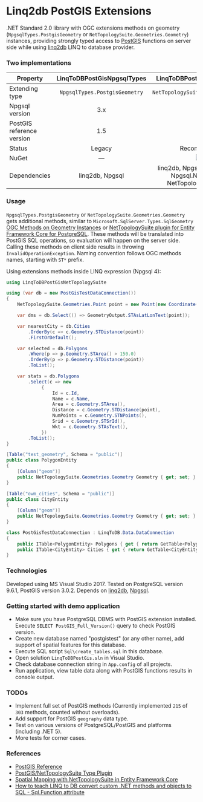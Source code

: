 # Linq2db PostGIS Extensions
.NET Standard 2.0 library with OGC extensions methods on geometry (`NpgsqlTypes.PostgisGeometry` or `NetTopologySuite.Geometries.Geometry`) instances, providing strongly typed access to [PostGIS](http://postgis.net/) functions on server side while using [linq2db](https://github.com/linq2db/linq2db) LINQ to database provider.

### Two implementations

| Property       | LinqToDBPostGisNpgsqlTypes  | LinqToDBPostGisNetTopologySuite      |
| -------------- |:---------------------------:|:------------------------------------:|
| Extending type | `NpgsqlTypes.PostgisGeometry` | `NetTopologySuite.Geometries.Geometry` |
| Npgsql version | 3.x                         | 4.x                                  |
| PostGIS reference version     | 1.5                      | 3.0                      |
| Status         | Legacy                      | Recommended way                      |
| NuGet          |   &mdash;       |  [![NuGet](https://img.shields.io/nuget/v/LinqToDBPostGisNTS.svg)](https://www.nuget.org/packages/LinqToDBPostGisNTS/) |
| Dependencies   | linq2db, Npgsql           | linq2db, Npgsql, NetTopologySuite, Npgsql.NetTopologySuite, NetTopologySuite.IO.PostGis |

### Usage
`NpgsqlTypes.PostgisGeometry` or `NetTopologySuite.Geometries.Geometry` gets additional methods, similar to `Microsoft.SqlServer.Types.SqlGeometry` 
[OGC Methods on Geometry Instances](https://docs.microsoft.com/sql/t-sql/spatial-geometry/ogc-methods-on-geometry-instances?view=sql-server-2016) or 
[NetTopologySuite plugin for Entity Framework Core for PostgreSQL](https://www.npgsql.org/efcore/mapping/nts.html).
These methods will be translated into PostGIS SQL operations, so evaluation will happen on the server side. Calling these methods on client side results in throwing `InvalidOperationException`.
Naming convention follows OGC methods names, starting with `ST*` prefix.

Using extensions methods inside LINQ expression (Npgsql 4):

```c#
using LinqToDBPostGisNetTopologySuite

using (var db = new PostGisTestDataConnection())
{
    NetTopologySuite.Geometries.Point point = new Point(new Coordinate(1492853, 6895498)) { SRID = 3857 };

    var dms = db.Select(() => GeometryOutput.STAsLatLonText(point));

    var nearestCity = db.Cities
        .OrderBy(c => c.Geometry.STDistance(point))
        .FirstOrDefault();

    var selected = db.Polygons
        .Where(p => p.Geometry.STArea() > 150.0)
        .OrderBy(p => p.Geometry.STDistance(point))
        .ToList();

    var stats = db.Polygons
        .Select(c => new
             {
                 Id = c.Id,
                 Name = c.Name,
                 Area = c.Geometry.STArea(),
                 Distance = c.Geometry.STDistance(point),
                 NumPoints = c.Geometry.STNPoints(),
                 Srid = c.Geometry.STSrId(),
                 Wkt = c.Geometry.STAsText(),
             })
        .ToList();
}
```

```c#
[Table("test_geometry", Schema = "public")]
public class PolygonEntity
{
    [Column("geom")]
    public NetTopologySuite.Geometries.Geometry Geometry { get; set; }
}

[Table("owm_cities", Schema = "public")]
public class CityEntity
{
    [Column("geom")]
    public NetTopologySuite.Geometries.Geometry Geometry { get; set; }
}

class PostGisTestDataConnection : LinqToDB.Data.DataConnection
{
    public ITable<PolygonEntity> Polygons { get { return GetTable<PolygonEntity>(); } }
    public ITable<CityEntity> Cities { get { return GetTable<CityEntity>(); } }
}
```

### Technologies
Developed using MS Visual Studio 2017.
Tested on PostgreSQL version 9.6.1, PostGIS version 3.0.2.
Depends on [linq2db](https://github.com/linq2db/linq2db), [Npgsql](https://github.com/npgsql/npgsql).

### Getting started with demo application
* Make sure you have PostgreSQL DBMS with PostGIS extension installed. Execute `SELECT PostGIS_Full_Version()` query to check PostGIS version.
* Create new database named "postgistest" (or any other name), add support of spatial features for this database.
* Execute SQL script `Sql\create_tables.sql` in this database.
* Open solution `LinqToDBPostGis.sln` in Visual Studio.
* Check database connection string in `App.config` of all projects.
* Run application, view table data along with PostGIS functions results in console output.

### TODOs
 * Implement full set of PostGIS methods (Currently implemented `215` of `303` methods, counted without overloads).
 * Add support for PostGIS `geography` data type.
 * Test on various versions of PostgreSQL/PostGIS and platforms (including .NET 5).
 * More tests for corner cases.
 
### References
* [PostGIS Reference](https://postgis.net/docs/manual-3.0/reference.html)
* [PostGIS/NetTopologySuite Type Plugin](https://www.npgsql.org/doc/types/nts.html)
* [Spatial Mapping with NetTopologySuite in Entity Framework Core](https://www.npgsql.org/efcore/mapping/nts.html)
* [How to teach LINQ to DB convert custom .NET methods and objects to SQL - Sql.Function attribute](http://blog.linq2db.com/2016/06/how-to-teach-linq-to-db-convert-custom.html)
